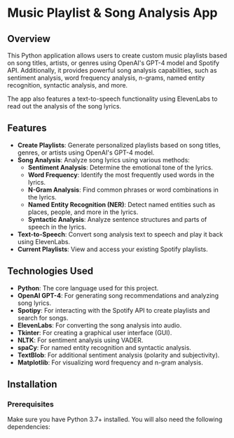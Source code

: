 # Music Playlist & Song Analysis App

## Overview
This Python application allows users to create custom music playlists based on song titles, artists, or genres using OpenAI's GPT-4 model and Spotify API. Additionally, it provides powerful song analysis capabilities, such as sentiment analysis, word frequency analysis, n-grams, named entity recognition, syntactic analysis, and more.

The app also features a text-to-speech functionality using ElevenLabs to read out the analysis of the song lyrics.

## Features
- **Create Playlists**: Generate personalized playlists based on song titles, genres, or artists using OpenAI's GPT-4 model.
- **Song Analysis**: Analyze song lyrics using various methods:
  - **Sentiment Analysis**: Determine the emotional tone of the lyrics.
  - **Word Frequency**: Identify the most frequently used words in the lyrics.
  - **N-Gram Analysis**: Find common phrases or word combinations in the lyrics.
  - **Named Entity Recognition (NER)**: Detect named entities such as places, people, and more in the lyrics.
  - **Syntactic Analysis**: Analyze sentence structures and parts of speech in the lyrics.
- **Text-to-Speech**: Convert song analysis text to speech and play it back using ElevenLabs.
- **Current Playlists**: View and access your existing Spotify playlists.

## Technologies Used
- **Python**: The core language used for this project.
- **OpenAI GPT-4**: For generating song recommendations and analyzing song lyrics.
- **Spotipy**: For interacting with the Spotify API to create playlists and search for songs.
- **ElevenLabs**: For converting the song analysis into audio.
- **Tkinter**: For creating a graphical user interface (GUI).
- **NLTK**: For sentiment analysis using VADER.
- **spaCy**: For named entity recognition and syntactic analysis.
- **TextBlob**: For additional sentiment analysis (polarity and subjectivity).
- **Matplotlib**: For visualizing word frequency and n-gram analysis.

## Installation

### Prerequisites
Make sure you have Python 3.7+ installed. You will also need the following dependencies:
